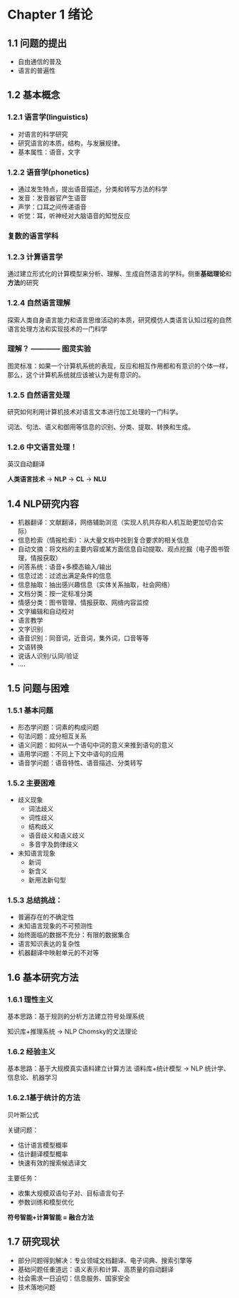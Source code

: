 # Chapter 1 绪论

## 1.1 问题的提出

- 自由通信的普及
- 语言的普遍性

## 1.2 基本概念

### 1.2.1 语言学(linguistics)
- 对语言的科学研究
- 研究语言的本质，结构，与发展规律。
- 基本属性：语音，文字

### 1.2.2 语音学(phonetics)
- 通过发生特点，提出语音描述，分类和转写方法的科学
- 发音：发音器官产生语音
- 声学：口耳之间传递语音
- 听觉：耳，听神经对大脑语音的知觉反应
	
### **复数的语言学科**

### 1.2.3 计算语言学

通过建立形式化的计算模型来分析、理解、生成自然语言的学科。侧重**基础理论**和**方法**的研究

### 1.2.4 自然语言理解

探索人类自身语言能力和语言思维活动的本质，研究模仿人类语言认知过程的自然语言处理方法和实现技术的一门科学

### 理解？ ———— 图灵实验

图灵标准：如果一个计算机系统的表现，反应和相互作用都和有意识的个体一样，那么，这个计算机系统就应该被认为是有意识的。

### 1.2.5 自然语言处理

研究如何利用计算机技术对语言文本进行加工处理的一门科学。

词法、句法、语义和御用等信息的识别、分类、提取、转换和生成。

### 1.2.6 中文语言处理！
英汉自动翻译

**人类语言技术** → **NLP** → **CL** → **NLU**

## 1.4 NLP研究内容

- 机器翻译：文献翻译，网络辅助浏览（实现人机共存和人机互助更加切合实际）
- 信息检索（情报检索）：从大量文档中找到复合要求的相关信息
- 自动文摘：将文档的主要内容或某方面信息自动提取、观点挖掘（电子图书管理，情报获取）
- 问答系统：语音+多模态输入/输出
- 信息过滤：过滤出满足条件的信息
- 信息抽取：抽出感兴趣信息（实体关系抽取，社会网络） 
- 文档分类：按一定标准分类
- 情感分类：图书管理、情报获取、网络内容监控
- 文字编辑和自动校对
- 语言教学
- 文字识别
- 语音识别：同音词，近音词，集外词，口音等等
- 文语转换
- 说话人识别/认同/验证
- ....

## 1.5 问题与困难
### 1.5.1 基本问题
- 形态学问题：词素的构成问题
- 句法问题：成分相互关系
- 语义问题：如何从一个语句中词的意义来推到语句的意义
- 语用学问题：不同上下文中语句的应用
- 语音学问题：语音特性、语音描述、分类转写
### 1.5.2 主要困难
- 歧义现象
	- 词法歧义
	- 词性歧义
	- 结构歧义
	- 语音歧义和语义歧义
	- 多音字及韵律歧义
- 未知语言现象
	- 新词
	- 新含义
	- 新用法新句型
### 1.5.3 总结挑战：
- 普遍存在的不确定性
- 未知语言现象的不可预测性
- 始终面临的数据不充分：有限的数据集合
- 语言知识表达的复杂性
- 机器翻译中映射单元的不对等

## 1.6 基本研究方法
### 1.6.1 理性主义
基本思路：基于规则的分析方法建立符号处理系统

知识库+推理系统 → NLP
Chomsky的文法理论

### 1.6.2 经验主义
基本思路：基于大规模真实语料建立计算方法
语料库+统计模型 → NLP
统计学、信息论、机器学习

### 1.6.2.1基于统计的方法
贝叶斯公式

关键问题：
- 估计语言模型概率
- 估计翻译模型概率
- 快速有效的搜索候选译文

主要任务：
- 收集大规模双语句子对、目标语言句子
- 参数训练和模型优化

**符号智能+计算智能 = 融合方法**

## 1.7 研究现状
- 部分问题得到解决：专业领域文档翻译、电子词典、搜索引擎等
- 基础问题任重道远：语义表示和计算、高质量的自动翻译
- 社会需求一日迫切：信息服务、国家安全
- 技术落地问题

